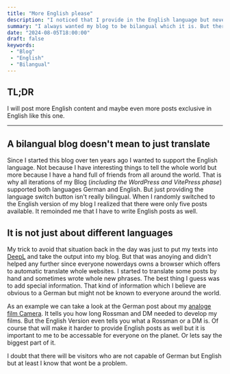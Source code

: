 ```yaml
---
title: "More English please"
description: "I noticed that I provide in the English language but never post any content. I will change that in the future."
summary: "I always wanted my blog to be bilangual which it is. But there are only a hand full of English posts. That needs to change which is why I will try to post more, or even exclusive only, in English."
date: "2024-08-05T18:00:00"
draft: false
keywords:
 - "Blog"
 - "English"
 - "Bilangual"
---
```


## TL;DR
I will post more English content and maybe even more posts exclusive in English like this one.

---

## A bilangual blog doesn't mean to just translate
Since I started this blog over ten years ago I wanted to support the English language. Not because I have interesting things to tell the whole world but more because I have a hand full of friends from all around the world. That is why all iterations of my Blog (_including the WordPress and VitePress phase_) supported both languages German and English. But just providing the language switch button isn't really bilingual. When I randomly switched to the English version of my blog I realized that there were only five posts available. It remoinded me that I have to write English posts as well.

## It is not just about different languages
My trick to avoid that situation back in the day was just to put my texts into [DeepL](https://deepl.com/) and take the output into my blog. But that was anoying and didn't helped any further since everyone nowerdays owns a browser which offers to automatic translate whole websites. I started to translate some posts by hand and sometimes wrote whole new phrases. The best thing I guess was to add special information. That kind of information which I believe are obvious to a German but might not be known to everyone around the world.

As an example we can take a look at the German post about my [analoge film Camera](/post/analoge_fotografie). It tells you how long Rossman and DM needed to develop my films. But the English Version even tells you what a Rossman or a DM is. Of course that will make it harder to provide English posts as well but it is important to me to be accessable for everyone on the planet. Or lets say the biggest part of it.

I doubt that there will be visitors who are not capable of German but English but at least I know that wont be a problem.
